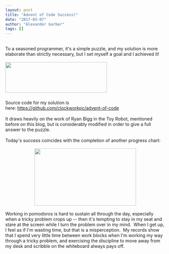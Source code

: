 ```yaml
---
layout: post
title: "Advent of Code Success!"
date: "2017-03-07"
author: "Alexander Garber"
tags: []
---
```


<div dir="ltr" style="text-align: left;" trbidi="on">
<br>To a seasoned programmer, it's a simple puzzle, and my solution is more elaborate than strictly necessary, but I set myself a goal and I achieved it!<br><br><a href="https://1.bp.blogspot.com/-qPYwozVNhz8/WL5CP1j-A_I/AAAAAAAAPYI/WjlW6iP7EBoD39_1YGigfIx35AheUBmigCPcB/s1600/Screenshot%2Bfrom%2B2017-03-07%2B16-16-15.png" imageanchor="1" style="clear: left; float: left; margin-bottom: 1em; margin-right: 1em;"><img border="0" height="96" src="https://1.bp.blogspot.com/-qPYwozVNhz8/WL5CP1j-A_I/AAAAAAAAPYI/WjlW6iP7EBoD39_1YGigfIx35AheUBmigCPcB/s320/Screenshot%2Bfrom%2B2017-03-07%2B16-16-15.png" width="320"></a><br><br><br><br><br><br><br>Source code for my solution is here: <a href="https://github.com/clockworkpc/advent-of-code">https://github.com/clockworkpc/advent-of-code</a><br><br>It draws heavily
          on the work of Ryan Bigg in the Toy Robot, mentioned before on this blog, but is considerably modified in order to give a full answer to the puzzle.<br><br>Today's success coincides with the completion of another progress chart:<br><br>
          <div class="separator" style="clear: both; text-align: center;"><a href="https://3.bp.blogspot.com/-xiLsNjWkdh0/WL4oMFAK8bI/AAAAAAAAPXc/vLmItAFJecMN3pfup_gnUEE2T7iNCinrQCPcB/s1600/PHOTO_20170307_142309.jpg" imageanchor="1" style="margin-left: 1em; margin-right: 1em;"><img border="0" height="180" src="https://3.bp.blogspot.com/-xiLsNjWkdh0/WL4oMFAK8bI/AAAAAAAAPXc/vLmItAFJecMN3pfup_gnUEE2T7iNCinrQCPcB/s320/PHOTO_20170307_142309.jpg" width="320"></a></div>
<br>Working in pomodoros is hard to sustain
          all through the day, especially when a tricky problem crops up -- then it's tempting to stay in my seat and stare at the screen while I turn the problem over in my mind.  When I get up, I feel as if I'm wasting time, but that is a
          misperception.  My records show that I spend very little time between work blocks when I'm working my way through a tricky problem, and exercising the discipline to move away from my desk and scribble on the whiteboard always pays
          off.
        </div>